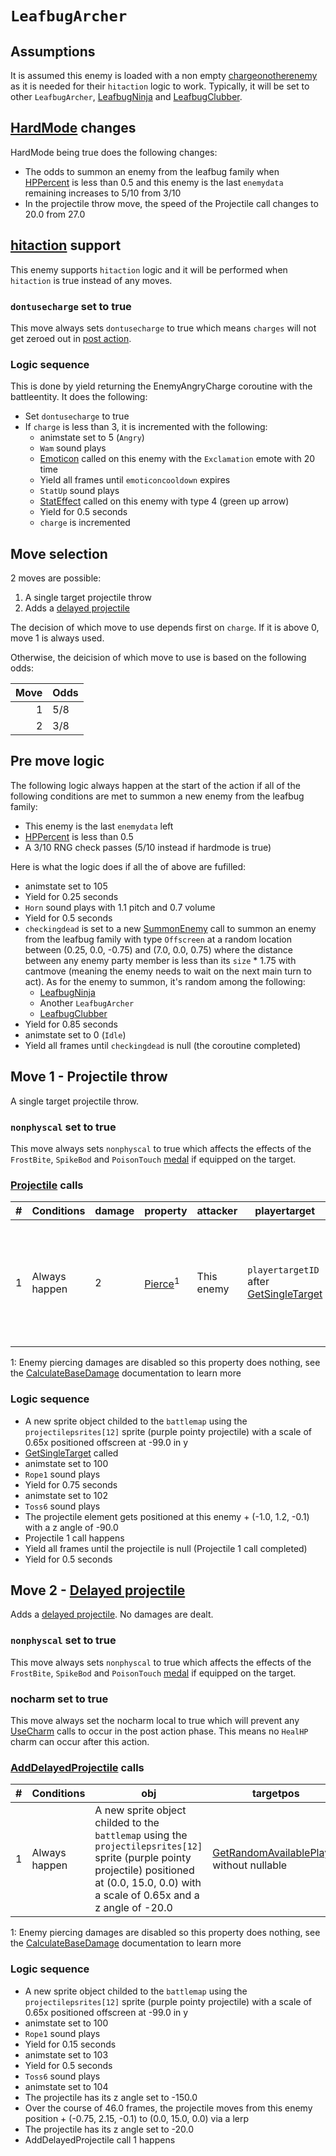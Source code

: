 # `LeafbugArcher`

## Assumptions
It is assumed this enemy is loaded with a non empty [chargeonotherenemy](../../Actors%20states/Enemy%20features.md#chargeonotherenemy) as it is needed for their `hitaction` logic to work. Typically, it will be set to other `LeafbugArcher`, [LeafbugNinja](LeafbugNinja.md) and [LeafbugClubber](LeafbugClubber.md).

## [HardMode](../../Damage%20pipeline/HardMode.md) changes
HardMode being true does the following changes:

- The odds to summon an enemy from the leafbug family when [HPPercent](../../Actors%20states/HPPercent.md) is less than 0.5 and this enemy is the last `enemydata` remaining increases to 5/10 from 3/10
- In the projectile throw move, the speed of the Projectile call changes to 20.0 from 27.0

## [hitaction](../../Battle%20flow/Update%20flows/Controlled%20flow.md#enemies-hitaction) support
This enemy supports `hitaction` logic and it will be performed when `hitaction` is true instead of any moves.

### `dontusecharge` set to true
This move always sets `dontusecharge` to true which means `charges` will not get zeroed out in [post action](../../Battle%20flow/Action%20coroutines/DoAction.md#post-action).

### Logic sequence
This is done by yield returning the EnemyAngryCharge coroutine with the battleentity. It does the following:

- Set `dontusecharge` to true
- If `charge` is less than 3, it is incremented with the following:
    - animstate set to 5 (`Angry`)
    - `Wam` sound plays
    - [Emoticon](../../../Entities/EntityControl/EntityControl%20Methods.md#emoticon) called on this enemy with the `Exclamation` emote with 20 time
    - Yield all frames until `emoticoncooldown` expires
    - `StatUp` sound plays
    - [StatEffect](../../Visual%20rendering/StatEffect.md) called on this enemy with type 4 (green up arrow)
    - Yield for 0.5 seconds
    - `charge` is incremented

## Move selection
2 moves are possible:

1. A single target projectile throw
2. Adds a [delayed projectile](../../Actors%20states/Delayed%20projectile.md)

The decision of which move to use depends first on `charge`. If it is above 0, move 1 is always used.

Otherwise, the deicision of which move to use is based on the following odds:

|Move|Odds|
|---:|----|
|1|5/8|
|2|3/8|

## Pre move logic
The following logic always happen at the start of the action if all of the following conditions are met to summon a new enemy from the leafbug family:

- This enemy is the last `enemydata` left
- [HPPercent](../../Actors%20states/HPPercent.md) is less than 0.5
- A 3/10 RNG check passes (5/10 instead if hardmode is true)

Here is what the logic does if all the of above are fufilled:

- animstate set to 105
- Yield for 0.25 seconds
- `Horn` sound plays with 1.1 pitch and 0.7 volume
- Yield for 0.5 seconds
- `checkingdead` is set to a new [SummonEnemy](../../Actors%20states/Enemy%20party%20members/SummonEnemy.md) call to summon an enemy from the leafbug family with type `Offscreen` at a random location between (0.25, 0.0, -0.75) and (7.0, 0.0, 0.75) where the distance between any enemy party member is less than its `size` * 1.75 with cantmove (meaning the enemy needs to wait on the next main turn to act). As for the enemy to summon, it's random among the following:
    - [LeafbugNinja](LeafbugNinja.md)
    - Another `LeafbugArcher`
    - [LeafbugClubber](LeafbugClubber.md)
- Yield for 0.85 seconds
- animstate set to 0 (`Idle`)
- Yield all frames until `checkingdead` is null (the coroutine completed)

## Move 1 - Projectile throw
A single target projectile throw.

### `nonphyscal` set to true
This move always sets `nonphyscal` to true which affects the effects of the `FrostBite`, `SpikeBod` and `PoisonTouch` [medal](../../../Enums%20and%20IDs/Medal.md) if equipped on the target.

### [Projectile](../../Damage%20pipeline/Projectile.md) calls

|#|Conditions|damage|property|attacker|playertarget|obj|speed|height|extraargs|destroyparticle|audioonhit|audiomoving|spin|nosound|
|-:|---------|------|--------|--------|-----------|---|-----|------|---------|--------------|----------|-----------|----|------|
|1|Always happen|2|[Pierce](../../Damage%20pipeline/AttackProperty.md)<sup>1</sup>|This enemy|`playertargetID` after [GetSingleTarget](../../Actors%20states/Targetting/GetRandomAvaliablePlayer.md#getsingletarget)|A new sprite object childed to the `battlemap` using the `projectilepsrites[12]` sprite (purple pointy projectile) positioned at this enemy + (-1.0, 1.2, -0.1) with a scale of 0.65x and a z angle of -90.0|27.0 (20.0 instead if hardmode is true)|0.0|null|null|null|null|Vector3.zero|false|

1: Enemy piercing damages are disabled so this property does nothing, see the [CalculateBaseDamage](../../Damage%20pipeline/CalculateBaseDamage.md#piercing) documentation to learn more

### Logic sequence

- A new sprite object childed to the `battlemap` using the `projectilepsrites[12]` sprite (purple pointy projectile) with a scale of 0.65x positioned offscreen at -99.0 in y
- [GetSingleTarget](../../Actors%20states/Targetting/GetRandomAvaliablePlayer.md#getsingletarget) called
- animstate set to 100
- `Rope1` sound plays
- Yield for 0.75 seconds
- animstate set to 102
- `Toss6` sound plays
- The projectile element gets positioned at this enemy + (-1.0, 1.2, -0.1) with a z angle of -90.0
- Projectile 1 call happens
- Yield all frames until the projectile is null (Projectile 1 call completed)
- Yield for 0.5 seconds

## Move 2 - [Delayed projectile](../../Actors%20states/Delayed%20projectile.md)
Adds a [delayed projectile](../../Actors%20states/Delayed%20projectile.md). No damages are dealt.

### `nonphyscal` set to true
This move always sets `nonphyscal` to true which affects the effects of the `FrostBite`, `SpikeBod` and `PoisonTouch` [medal](../../../Enums%20and%20IDs/Medal.md) if equipped on the target.

### nocharm set to true
This move always set the nocharm local to true which will prevent any [UseCharm](../../Battle%20flow/UseCharm.md) calls to occur in the post action phase. This means no `HealHP` charm can occur after this action.

### [AddDelayedProjectile](../../Actors%20states/Delayed%20projectile.md#adddelayedprojectile) calls

|#|Conditions|obj|targetpos|damage|turnstohit|areadamage|property|framespeed|summonedby|hitsound|hitparticle|whilesound|
|-:|---------|---|---------|------|---------|----------|--------|----------|----------|--------|----------|----------|
|1|Always happen|A new sprite object childed to the `battlemap` using the `projectilepsrites[12]` sprite (purple pointy projectile) positioned at (0.0, 15.0, 0.0) with a scale of 0.65x and a z angle of -20.0|[GetRandomAvailablePlayer](../../Actors%20states/Targetting/GetRandomAvaliablePlayer.md) without nullable|3|1|0|[Pierce](../../Damage%20pipeline/AttackProperty.md)<sup>1</sup>|50.0|This enemy|null|null|`@Toss4`|

1: Enemy piercing damages are disabled so this property does nothing, see the [CalculateBaseDamage](../../Damage%20pipeline/CalculateBaseDamage.md#piercing) documentation to learn more

### Logic sequence

- A new sprite object childed to the `battlemap` using the `projectilepsrites[12]` sprite (purple pointy projectile) with a scale of 0.65x positioned offscreen at -99.0 in y
- animstate set to 100
- `Rope1` sound plays
- Yield for 0.15 seconds
- animstate set to 103
- Yield for 0.5 seconds
- `Toss6` sound plays
- animstate set to 104
- The projectile has its z angle set to -150.0
- Over the course of 46.0 frames, the projectile moves from this enemy position + (-0.75, 2.15, -0.1) to (0.0, 15.0, 0.0) via a lerp
- The projectile has its z angle set to -20.0
- AddDelayedProjectile call 1 happens
